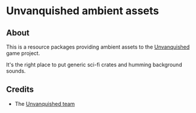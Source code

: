 Unvanquished ambient assets
===========================


About
-----

This is a resource packages providing ambient assets to the [Unvanquished](https://unvanquished.net) game project.

It's the right place to put generic sci-fi crates and humming background sounds.


Credits
-------

- The [Unvanquished team](https://unvanquished.net/?page_id=336)
